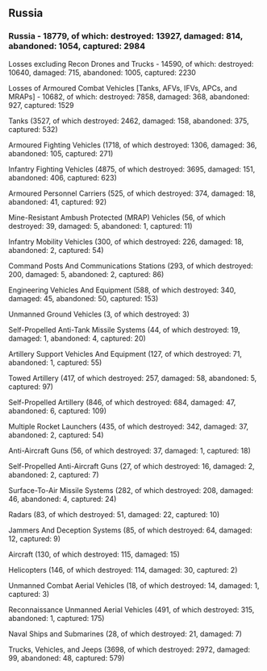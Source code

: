 
 
 ## Russia
 
 ### Russia - 18779, of which: destroyed: 13927, damaged: 814, abandoned: 1054, captured: 2984

 Losses excluding Recon Drones and Trucks - 14590, of which: destroyed: 10640, damaged: 715, abandoned: 1005, captured: 2230

 Losses of Armoured Combat Vehicles [Tanks, AFVs, IFVs, APCs, and MRAPs] - 10682, of which: destroyed: 7858, damaged: 368, abandoned: 927, captured: 1529

 

 

 Tanks (3527, of which destroyed: 2462, damaged: 158, abandoned: 375, captured: 532)

 Armoured Fighting Vehicles (1718, of which destroyed: 1306, damaged: 36, abandoned: 105, captured: 271)

 Infantry Fighting Vehicles (4875, of which destroyed: 3695, damaged: 151, abandoned: 406, captured: 623)

 Armoured Personnel Carriers (525, of which destroyed: 374, damaged: 18, abandoned: 41, captured: 92)

 Mine-Resistant Ambush Protected (MRAP) Vehicles (56, of which destroyed: 39, damaged: 5, abandoned: 1, captured: 11)

 Infantry Mobility Vehicles (300, of which destroyed: 226, damaged: 18, abandoned: 2, captured: 54)

 Command Posts And Communications Stations (293, of which destroyed: 200, damaged: 5, abandoned: 2, captured: 86)

 Engineering Vehicles And Equipment (588, of which destroyed: 340, damaged: 45, abandoned: 50, captured: 153)

 Unmanned Ground Vehicles (3, of which destroyed: 3)

 Self-Propelled Anti-Tank Missile Systems (44, of which destroyed: 19, damaged: 1, abandoned: 4, captured: 20)

 Artillery Support Vehicles And Equipment (127, of which destroyed: 71, abandoned: 1, captured: 55)

 Towed Artillery (417, of which destroyed: 257, damaged: 58, abandoned: 5, captured: 97)

 Self-Propelled Artillery (846, of which destroyed: 684, damaged: 47, abandoned: 6, captured: 109)

 Multiple Rocket Launchers (435, of which destroyed: 342, damaged: 37, abandoned: 2, captured: 54)

 Anti-Aircraft Guns (56, of which destroyed: 37, damaged: 1, captured: 18)

 Self-Propelled Anti-Aircraft Guns (27, of which destroyed: 16, damaged: 2, abandoned: 2, captured: 7)

 Surface-To-Air Missile Systems (282, of which destroyed: 208, damaged: 46, abandoned: 4, captured: 24)

 Radars (83, of which destroyed: 51, damaged: 22, captured: 10)

 Jammers And Deception Systems (85, of which destroyed: 64, damaged: 12, captured: 9)

 Aircraft (130, of which destroyed: 115, damaged: 15)

 Helicopters (146, of which destroyed: 114, damaged: 30, captured: 2)

 Unmanned Combat Aerial Vehicles (18, of which destroyed: 14, damaged: 1, captured: 3)

 Reconnaissance Unmanned Aerial Vehicles (491, of which destroyed: 315, abandoned: 1, captured: 175)

 Naval Ships and Submarines (28, of which destroyed: 21, damaged: 7)

 Trucks, Vehicles, and Jeeps (3698, of which destroyed: 2972, damaged: 99, abandoned: 48, captured: 579)

